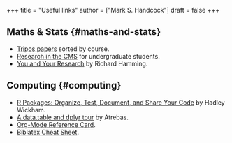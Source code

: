 +++
title = "Useful links"
author = ["Mark S. Handcock"]
draft = false
+++

## Maths & Stats {#maths-and-stats}

-   [Tripos papers](https://tartarus.org/gareth/maths/tripos/) sorted by course.
-   [Research in the CMS](https://www.maths.cam.ac.uk/opportunities/careers-for-mathematicians/summer-research-mathematics/summer-research-mathematics-cmp-and-research-cms) for undergraduate students.
-   [You and Your Research](https://www.cs.virginia.edu/~robins/YouAndYourResearch.html) by Richard Hamming.


## Computing {#computing}

-   [R Packages: Organize, Test, Document, and Share Your Code](https://r-pkgs.org/) by Hadley
    Wickham.
-   [A data.table and dplyr tour](https://atrebas.github.io/post/2019-03-03-datatable-dplyr/) by Atrebas.
-   [Org-Mode Reference Card](https://www.gnu.org/software/emacs/refcards/pdf/orgcard.pdf).
-   [Biblatex Cheat Sheet](http://tug.ctan.org/info/biblatex-cheatsheet/biblatex-cheatsheet.pdf).
